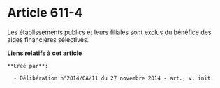 # Article 611-4

Les établissements publics et leurs filiales sont exclus du bénéfice des aides financières sélectives.

**Liens relatifs à cet article**

	**Créé par**:

	  - Délibération n°2014/CA/11 du 27 novembre 2014 - art., v. init.
